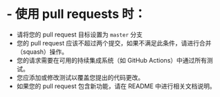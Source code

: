 # - 使用 pull requests 时：
  - 请将您的 pull request 目标设置为 `master` 分支
  - 您的 pull request 应该不超过两个提交，如果不满足此条件，请进行合并（squash）操作。
  - 您的请求需要在可用的持续集成系统（如 GitHub Actions）中通过所有测试。
  - 您应添加或修改测试以覆盖您提出的代码更改。
  - 如果您的 pull request 包含新功能，请在 README 中进行相关文档说明。

